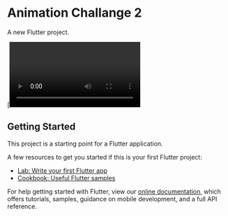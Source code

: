 # Animation Challange 2

A new Flutter project.

[![Watch the video](https://v.pinimg.com/videos/720p/78/5f/fe/785ffe349bdadc0046b0bd0489efc123.mp4)

## Getting Started

This project is a starting point for a Flutter application.

A few resources to get you started if this is your first Flutter project:

- [Lab: Write your first Flutter app](https://flutter.dev/docs/get-started/codelab)
- [Cookbook: Useful Flutter samples](https://flutter.dev/docs/cookbook)

For help getting started with Flutter, view our
[online documentation](https://flutter.dev/docs), which offers tutorials,
samples, guidance on mobile development, and a full API reference.

